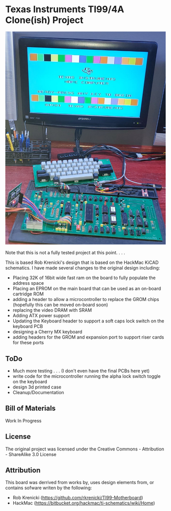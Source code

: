 # Texas Instruments TI99/4A Clone(ish) Project

![System](images/two.jpg)

Note that this is not a fully tested project at this point. . . .


This is based Rob Krenicki's design that is based on the HackMac KiCAD schematics.  I have made several changes to the original design including:

* Placing 32K of 16bit wide fast ram on the board to fully populate the address space
* Placing an EPROM on the main board that can be used as an on-board cartridge ROM
* adding a header to allow a microcontroller to replace the GROM chips (hopefully this can be moved on-board soon)
* replacing the video DRAM with SRAM
* Adding ATX power support
* Updating the Keyboard header to support a soft caps lock switch on the keyboard PCB
* designing a Cherry MX keyboard
* adding headers for the GROM and expansion port to support riser cards for these ports

## ToDo
* Much more testing . . . (I don't even have the final PCBs here yet)
* write code for the microcontroller running the alpha lock switch toggle on the keyboard
* design 3d printed case
* Cleanup/Documentation

## Bill of Materials
Work In Progress




## License

The original project was licensed under the Creative Commons - Attribution - ShareAlike 3.0 License

## Attribution

This board was derrived from works by, uses design elements from, or contains sofware writen by the following:
* Rob Krenicki (https://github.com/rkrenicki/TI99-Motherboard)
* HackMac (https://bitbucket.org/hackmac/ti-schematics/wiki/Home)
